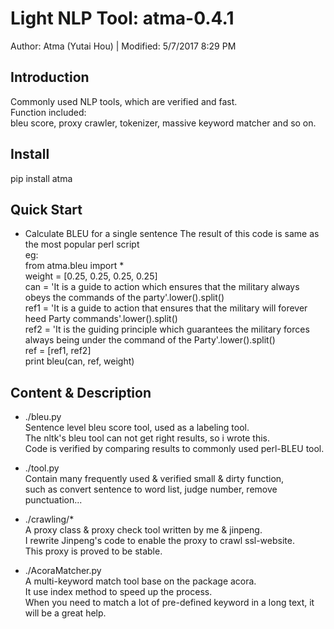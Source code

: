 # Light NLP Tool: atma-0.4.1
Author: Atma (Yutai Hou) | Modified: 5/7/2017 8:29 PM

## Introduction
Commonly used NLP tools, which are verified and fast.  
Function included:  
bleu score, proxy crawler, tokenizer, massive keyword matcher and so on.


## Install
pip install atma

## Quick Start
- Calculate BLEU for a single sentence
    The result of this code is same as the most popular perl script  
    eg:  
        from atma.bleu import *  
        weight = [0.25, 0.25, 0.25, 0.25]  
        can = 'It is a guide to action which ensures that the military always obeys the commands of the party'.lower().split()  
        ref1 = 'It is a guide to action that ensures that the military will forever heed Party commands'.lower().split()  
        ref2 = 'It is the guiding principle which guarantees the military forces always being under the command of the Party'.lower().split()  
        ref = [ref1, ref2]  
        print bleu(can, ref, weight)  



## Content & Description
- ./bleu.py  
Sentence level bleu score tool, used as a labeling tool.  
The nltk's bleu tool can not get right results, so i wrote this.  
Code is verified by comparing results to commonly used perl-BLEU tool.   

- ./tool.py  
Contain many frequently used & verified small & dirty function,  
such as convert sentence to word list, judge number, remove punctuation...

- ./crawling/*  
A proxy class & proxy check tool written by me & jinpeng.  
I rewrite Jinpeng's code to enable the proxy to crawl ssl-website.  
This proxy is proved to be stable.


- ./AcoraMatcher.py  
A multi-keyword match tool base on the package acora.  
It use index method to speed up the process.  
When you need to match a lot of pre-defined keyword in a long text, it  
will be a great help.
